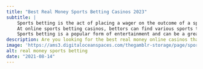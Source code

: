 ```yaml
---
title: "Best Real Money Sports Betting Casinos 2023"
subtitle: | 
    Sports betting is the act of placing a wager on the outcome of a sporting event and predicting the outcome correctly. Sports betting can be done at many online sports betting casinos. These online casinos provide a variety of betting options, including betting on individual teams or games, betting on accumulators, and other special bets. Sports betting can be a great way to make money, but it is important to understand the risks and rewards associated with sports betting. /n
    At online sports betting casinos, bettors can find various sports to bet on, including football, basketball, baseball, hockey, and more. Betting lines and payouts can vary from casino to casino, so it is important to research the sportsbooks you are considering. Many online sports betting casinos offer bonuses, promotions, and other incentives to bettors. Be sure to read the terms and conditions before placing any bets. /n
    Sports betting is a popular form of entertainment and can be a great way to make money. However, it is important to understand the risks associated with sports betting. It is also important to know the rules and regulations of the sportsbook you are using. When done responsibly, sports betting can be an enjoyable and profitable experience. /n
description: Are you looking for the best real money online casinos that provide sports betting? Look no further! Our website provides a comprehensive guide to the best real money online casinos that offer sports betting. We have researched and reviewed hundreds of casinos to bring you the most reputable and secure sites for you to enjoy your favourite games. With our selection, you can play with confidence knowing you are playing at the top real money online casinos for sports betting.
image: 'https://ams3.digitaloceanspaces.com/thegamblr-storage/page/sport-betting-casinos/main.webp'
alt: real money sports betting
date: "2021-08-14"
---
```

